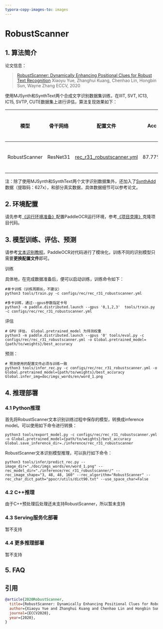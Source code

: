 ```yaml
---
typora-copy-images-to: images
---
```


# RobustScanner

## 1. 算法简介

论文信息：
> [RobustScanner: Dynamically Enhancing Positional Clues for Robust Text Recognition](https://arxiv.org/pdf/2007.07542.pdf)
> Xiaoyu Yue, Zhanghui Kuang, Chenhao Lin, Hongbin Sun, Wayne
Zhang
> ECCV, 2020

使用MJSynth和SynthText两个合成文字识别数据集训练，在IIIT, SVT, IC13, IC15, SVTP, CUTE数据集上进行评估，算法复现效果如下：

|模型|骨干网络|配置文件|Acc|下载链接|
| --- | --- | --- | --- | --- |
|RobustScanner|ResNet31|[rec_r31_robustscanner.yml](../../configs/rec/rec_r31_robustscanner.yml)|87.77%|[训练模型](https://paddleocr.bj.bcebos.com/contribution/rec_r31_robustscanner.tar)|

注：除了使用MJSynth和SynthText两个文字识别数据集外，还加入了[SynthAdd](https://pan.baidu.com/share/init?surl=uV0LtoNmcxbO-0YA7Ch4dg)数据（提取码：627x），和部分真实数据，具体数据细节可以参考论文。

## 2. 环境配置
请先参考[《运行环境准备》](./environment.md)配置PaddleOCR运行环境，参考[《项目克隆》](./clone.md)克隆项目代码。


## 3. 模型训练、评估、预测

请参考[文本识别教程](./recognition.md)。PaddleOCR对代码进行了模块化，训练不同的识别模型只需要**更换配置文件**即可。

训练

具体地，在完成数据准备后，便可以启动训练，训练命令如下：

```
#单卡训练（训练周期长，不建议）
python3 tools/train.py -c configs/rec/rec_r31_robustscanner.yml

#多卡训练，通过--gpus参数指定卡号
python3 -m paddle.distributed.launch --gpus '0,1,2,3'  tools/train.py -c configs/rec/rec_r31_robustscanner.yml
```

评估

```
# GPU 评估， Global.pretrained_model 为待测权重
python3 -m paddle.distributed.launch --gpus '0' tools/eval.py -c configs/rec/rec_r31_robustscanner.yml -o Global.pretrained_model={path/to/weights}/best_accuracy
```

预测：

```
# 预测使用的配置文件必须与训练一致
python3 tools/infer_rec.py -c configs/rec/rec_r31_robustscanner.yml -o Global.pretrained_model={path/to/weights}/best_accuracy Global.infer_img=doc/imgs_words/en/word_1.png
```

## 4. 推理部署

### 4.1 Python推理
首先将RobustScanner文本识别训练过程中保存的模型，转换成inference model。可以使用如下命令进行转换：

```
python3 tools/export_model.py -c configs/rec/rec_r31_robustscanner.yml -o Global.pretrained_model={path/to/weights}/best_accuracy  Global.save_inference_dir=./inference/rec_r31_robustscanner
```
RobustScanner文本识别模型推理，可以执行如下命令：

```
python3 tools/infer/predict_rec.py --image_dir="./doc/imgs_words/en/word_1.png" --rec_model_dir="./inference/rec_r31_robustscanner/" --rec_image_shape="3, 48, 48, 160" --rec_algorithm="RobustScanner" --rec_char_dict_path="ppocr/utils/dict90.txt" --use_space_char=False
```

### 4.2 C++推理

由于C++预处理后处理还未支持RobustScanner，所以暂未支持

### 4.3 Serving服务化部署
暂不支持

### 4.4 更多推理部署
暂不支持

## 5. FAQ

## 引用
```bibtex
@article{2020RobustScanner,
  title={RobustScanner: Dynamically Enhancing Positional Clues for Robust Text Recognition},
  author={Xiaoyu Yue and Zhanghui Kuang and Chenhao Lin and Hongbin Sun and Wayne Zhang},
  journal={ECCV2020},
  year={2020},
}
```
